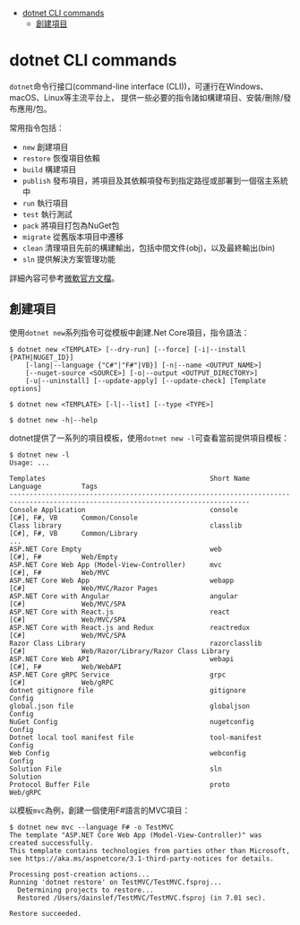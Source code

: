 <!-- TOC -->

- [dotnet CLI commands](#dotnet-cli-commands)
	- [創建項目](#創建項目)

<!-- /TOC -->



# dotnet CLI commands
`dotnet`命令行接口(command-line interface (CLI))，可運行在Windows、macOS、Linux等主流平台上，
提供一些必要的指令諸如構建項目、安裝/刪除/發布應用/包。

常用指令包括：

- `new` 創建項目
- `restore` 恢復項目依賴
- `build` 構建項目
- `publish` 發布項目，將項目及其依賴項發布到指定路徑或部署到一個宿主系統中
- `run` 執行項目
- `test` 執行測試
- `pack` 將項目打包為NuGet包
- `migrate` 從舊版本項目中遷移
- `clean` 清理項目先前的構建輸出，包括中間文件(obj)，以及最終輸出(bin)
- `sln` 提供解決方案管理功能

詳細內容可參考[微軟官方文檔](https://docs.microsoft.com/en-us/dotnet/core/tools/)。

## 創建項目
使用`dotnet new`系列指令可從模板中創建.Net Core項目，指令語法：

```
$ dotnet new <TEMPLATE> [--dry-run] [--force] [-i|--install {PATH|NUGET_ID}]
    [-lang|--language {"C#"|"F#"|VB}] [-n|--name <OUTPUT_NAME>]
    [--nuget-source <SOURCE>] [-o|--output <OUTPUT_DIRECTORY>]
    [-u|--uninstall] [--update-apply] [--update-check] [Template options]

$ dotnet new <TEMPLATE> [-l|--list] [--type <TYPE>]

$ dotnet new -h|--help
```

dotnet提供了一系列的項目模板，使用`dotnet new -l`可查看當前提供項目模板：

```
$ dotnet new -l
Usage: ...

Templates                                         Short Name               Language          Tags
----------------------------------------------------------------------------------------------------------------------------------
Console Application                               console                  [C#], F#, VB      Common/Console
Class library                                     classlib                 [C#], F#, VB      Common/Library
...
ASP.NET Core Empty                                web                      [C#], F#          Web/Empty
ASP.NET Core Web App (Model-View-Controller)      mvc                      [C#], F#          Web/MVC
ASP.NET Core Web App                              webapp                   [C#]              Web/MVC/Razor Pages
ASP.NET Core with Angular                         angular                  [C#]              Web/MVC/SPA
ASP.NET Core with React.js                        react                    [C#]              Web/MVC/SPA
ASP.NET Core with React.js and Redux              reactredux               [C#]              Web/MVC/SPA
Razor Class Library                               razorclasslib            [C#]              Web/Razor/Library/Razor Class Library
ASP.NET Core Web API                              webapi                   [C#], F#          Web/WebAPI
ASP.NET Core gRPC Service                         grpc                     [C#]              Web/gRPC
dotnet gitignore file                             gitignore                                  Config
global.json file                                  globaljson                                 Config
NuGet Config                                      nugetconfig                                Config
Dotnet local tool manifest file                   tool-manifest                              Config
Web Config                                        webconfig                                  Config
Solution File                                     sln                                        Solution
Protocol Buffer File                              proto                                      Web/gRPC
```

以模板`mvc`為例，創建一個使用F#語言的MVC項目：

```
$ dotnet new mvc --language F# -o TestMVC
The template "ASP.NET Core Web App (Model-View-Controller)" was created successfully.
This template contains technologies from parties other than Microsoft, see https://aka.ms/aspnetcore/3.1-third-party-notices for details.

Processing post-creation actions...
Running 'dotnet restore' on TestMVC/TestMVC.fsproj...
  Determining projects to restore...
  Restored /Users/dainslef/TestMVC/TestMVC.fsproj (in 7.01 sec).

Restore succeeded.
```
